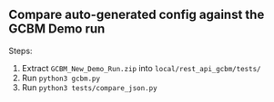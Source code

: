 ## Compare auto-generated config against the GCBM Demo run

Steps:
1. Extract `GCBM_New_Demo_Run.zip` into `local/rest_api_gcbm/tests/`
2. Run `python3 gcbm.py`
3. Run `python3 tests/compare_json.py`
